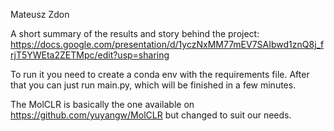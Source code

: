 Mateusz Zdon

A short summary of the results and story behind the project: 
https://docs.google.com/presentation/d/1yczNxMM77mEV7SAIbwd1znQ8j_frjT5YWEta2ZETMpc/edit?usp=sharing

To run it you need to create a conda env with the requirements file.
After that you can just run main.py, which will be finished in a few minutes.

The MolCLR is basically the one available on https://github.com/yuyangw/MolCLR but changed to suit our needs.
